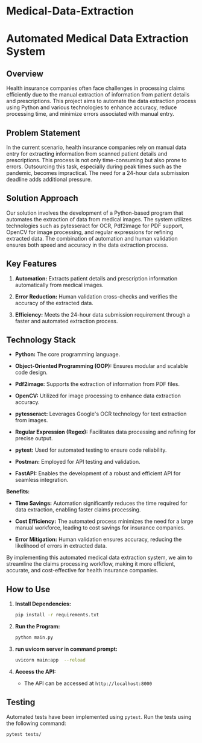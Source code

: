 # Medical-Data-Extraction



# Automated Medical Data Extraction System

## Overview

Health insurance companies often face challenges in processing claims efficiently due to the manual extraction of information from patient details and prescriptions. This project aims to automate the data extraction process using Python and various technologies to enhance accuracy, reduce processing time, and minimize errors associated with manual entry.

## Problem Statement

In the current scenario, health insurance companies rely on manual data entry for extracting information from scanned patient details and prescriptions. This process is not only time-consuming but also prone to errors. Outsourcing this task, especially during peak times such as the pandemic, becomes impractical. The need for a 24-hour data submission deadline adds additional pressure.

## Solution Approach

Our solution involves the development of a Python-based program that automates the extraction of data from medical images. The system utilizes technologies such as pytesseract for OCR, Pdf2image for PDF support, OpenCV for image processing, and regular expressions for refining extracted data. The combination of automation and human validation ensures both speed and accuracy in the data extraction process.

## Key Features

1. **Automation:** Extracts patient details and prescription information automatically from medical images.
  
2. **Error Reduction:** Human validation cross-checks and verifies the accuracy of the extracted data.
  
3. **Efficiency:** Meets the 24-hour data submission requirement through a faster and automated extraction process.

## Technology Stack

- **Python:** The core programming language.
  
- **Object-Oriented Programming (OOP):** Ensures modular and scalable code design.
  
- **Pdf2image:** Supports the extraction of information from PDF files.
  
- **OpenCV:** Utilized for image processing to enhance data extraction accuracy.
  
- **pytesseract:** Leverages Google's OCR technology for text extraction from images.
  
- **Regular Expression (Regex):** Facilitates data processing and refining for precise output.
  
- **pytest:** Used for automated testing to ensure code reliability.
  
- **Postman:** Employed for API testing and validation.
  
- **FastAPI:** Enables the development of a robust and efficient API for seamless integration.

**Benefits:**
- **Time Savings:** Automation significantly reduces the time required for data extraction, enabling faster claims processing.
  
- **Cost Efficiency:** The automated process minimizes the need for a large manual workforce, leading to cost savings for insurance companies.
  
- **Error Mitigation:** Human validation ensures accuracy, reducing the likelihood of errors in extracted data.

By implementing this automated medical data extraction system, we aim to streamline the claims processing workflow, making it more efficient, accurate, and cost-effective for health insurance companies.

## How to Use



1. **Install Dependencies:**
   ```bash
   pip install -r requirements.txt
   ```

2. **Run the Program:**
   ```bash
   python main.py
   ```

4. **run uvicorn server in command prompt:**
   ```bash
   uvicorn main:app  --reload
   ```

3. **Access the API:**
   - The API can be accessed at `http://localhost:8000`

## Testing

Automated tests have been implemented using `pytest`. Run the tests using the following command:

```bash
pytest tests/
```


